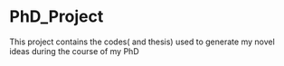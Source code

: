 # PhD_Project
This project contains the codes( and thesis) used to generate my novel ideas during the course of my PhD
